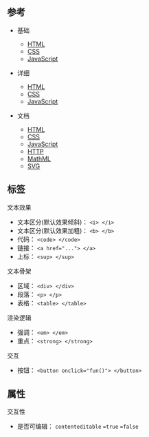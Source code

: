 
## 参考

- 基础
  
  - [HTML](https://developer.mozilla.org//docs/Learn/Getting_started_with_the_web/HTML_basics)
  - [CSS](https://developer.mozilla.org//docs/Learn/Getting_started_with_the_web/CSS_basics)
  - [JavaScript](https://developer.mozilla.org//docs/Learn/Getting_started_with_the_web/JavaScript_basics)
  
- 详细
  
  - [HTML](https://developer.mozilla.org//docs/Learn/HTML)
  - [CSS](https://developer.mozilla.org//docs/Learn/CSS)
  - [JavaScript](https://developer.mozilla.org//docs/Learn/JavaScript)
  
- 文档
  
  - [HTML](https://developer.mozilla.org//docs/Web/HTML)
  - [CSS](https://developer.mozilla.org//docs/Web/CSS)
  - [JavaScript](https://developer.mozilla.org//docs/Web/JavaScript)
  - [HTTP](https://developer.mozilla.org//docs/Web/HTTP)
  - [MathML](https://developer.mozilla.org//docs/Web/MathML)
  - [SVG](https://developer.mozilla.org//docs/Web/SVG)
  

## 标签

文本效果

- 文本区分(默认效果倾斜)： `<i> </i>`
- 文本区分(默认效果加粗)： `<b> </b>`
- 代码： `<code> </code>`
- 链接： `<a href="..."> </a>`
- 上标： `<sup> </sup>`

文本骨架

- 区域： `<div> </div>`
- 段落： `<p> </p>`
- 表格： `<table> </table>`

渲染逻辑

- 强调： `<em> </em>`
- 重点： `<strong> </strong>`

交互

- 按钮： `<button onclick="fun()"> </button>`

## 属性

交互性

- 是否可编辑： `contenteditable` `=true` `=false`


